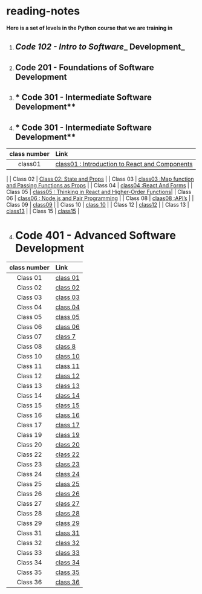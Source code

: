 # reading-notes

**Here is a set of levels in the Python course that we are training in**

1. ## _Code 102 - Intro to Software__ Development_

2. ## Code 201 - Foundations of Software Development

3. ## * Code 301 - Intermediate Software Development**
3. ## * Code 301 - Intermediate Software Development**




| class number      | Link|
| :-----------: | :----------- |
|    class01 | [class01 : Introduction to React and Components](/class1.md)
 |
| Class 02      | [Class 02: State and Props](/class2.md) |
| Class 03     | [class03 :Map function and Passing Functions as Props](/class3.md) |
| Class 04      | [class04 :React And Forms](/class3.md) |
| Class 05      | [class05 : Thinking in React and Higher-Order Functions](/class5.md)|
| Class 06    | [class06 : Node.js and Pair Programming](/class6.md) |
| Class 08   | [claas08 :API’s](./class8.md) |
| Class 09    | [class09](./class9.md) |
| Class 10    | [class 10](./class10.md) |
| Class 12    | [class12](./class12.md) |
| Class 13    | [class13](./class13.md) |
| Class 15   | [class15](./class15.md) |
<br>

4. # Code 401 - Advanced Software Development

| class number      | Link|
| :-----------: | :----------- |
| Class 01   | [class 01](./code-401-python/class1_401.md) |
| Class 02   | [class 02](./code-401-python/class02-401.md) |
| Class 03   | [class 03](./code-401-python/class3_401.md) |
| Class 04   | [class 04](./code-401-python//class04_401.md) |
| Class 05   | [class 05](./code-401-python/class05_401.md) |
| Class 06   | [class 06](./code-401-python/class06_401.md) |
| Class 07   | [class 7](./code-401-python/class7_401.md) |
| Class 08   | [class 8](./code-401-python/class08_401.md) |
| Class 10   | [class 10](./code-401-python/claas10_401.md) |
| Class 11   | [class 11](./code-401-python/class11_401.md) |
| Class 12   | [class 12](./code-401-python/class12_401.md) |
| Class 13   | [class 13](./code-401-python/class13_401.md) |
| Class 14   | [class 14](./code-401-python/class14_401.md) |
| Class 15   | [class 15](./code-401-python/class15_401.md) |
| Class 16   | [class 16](./code-401-python/class16_401.md) |
| Class 17   | [class 17](./code-401-python/class17_401.md) |
| Class 19   | [class 19](./code-401-python/class19_401.md) |
| Class 20   | [class 20](./code-401-python/class20_401.md) |
| Class 22   | [class 22](./code-401-python/class22_401.md) |
| Class 23   | [class 23](./code-401-python/class23_401.md) |
| Class 24   | [class 24](./code-401-python/class24_401.md) |
| Class 25   | [class 25](./code-401-python/class25_401.md) |
| Class 26   | [class 26](./code-401-python/class26_401.md) |
| Class 27   | [class 27](./code-401-python/class27_401.md) |
| Class 28   | [class 28](./code-401-python/class28_401.md) |
| Class 29   | [class 29](./code-401-python/class29_401.md) |
| Class 31   | [class 31](./code-401-python/class31_401.md) |
| Class 32   | [class 32](./code-401-python/class32_401.md) |
| Class 33   | [class 33](./code-401-python/class33_401.md) |
| Class 34   | [class 34](./code-401-python/class34_401.md) |
| Class 35   | [class 35](./code-401-python/class35_401.md) |
| Class 36   | [class 36](./code-401-python/class36_401.md) |









